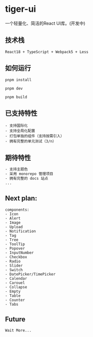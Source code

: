 # tiger-ui
一个轻量化、简洁的React UI库。(开发中)

## 技术栈
```text
React18 + TypeScript + Webpack5 + Less
```

## 如何运行
``` shell
pnpm install

pnpm dev

pnpm build
```

## 已支持特性
```text
- 支持国际化
- 支持全局化配置
- 打包单独的组件（支持按需引入）
- 拥有完整的单元测试（3/n）
```

## 期待特性
```txt
- 支持主题色
- 采用 monorepo 管理项目
- 拥有完整的 docs 站点
...
```

## Next plan:
```text
components:
- Icon
- Alert
- Image
- Upload
- Notification
- Tag
- Tree
- ToolTip
- Popover
- InputNumber
- Checkbox
- Radio
- Slider
- Switch
- DatePicker/TimePicker
- Calendar
- Carouel
- Collapse
- Empty
- Table
- Counter
- Tabs
```

## Future
```text
Wait More...
```
